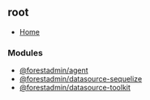 ## root

- [Home](../wiki/Home)

### Modules

- [@forestadmin/agent](../wiki/@forestadmin.agent)
- [@forestadmin/datasource-sequelize](../wiki/@forestadmin.datasource-sequelize)
- [@forestadmin/datasource-toolkit](../wiki/@forestadmin.datasource-toolkit)
